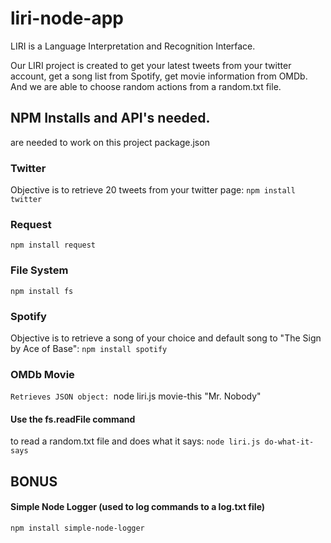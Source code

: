 # liri-node-app

LIRI is a Language Interpretation and Recognition Interface.

 Our LIRI project is created to get your latest tweets from your twitter account, get a song list from Spotify,
get movie information from OMDb. And we are able to choose random actions from a random.txt file.

## NPM Installs and API's needed.
are needed to work on this project
package.json

### Twitter
Objective is to retrieve 20 tweets from your twitter page:
`npm install twitter`

### Request
`npm install request`

### File System
`npm install fs`

### Spotify
Objective is to retrieve a song of your choice and 
default song to "The Sign by Ace of Base":
`npm install spotify`

### OMDb Movie 
`Retrieves JSON object:
`node liri.js movie-this "Mr. Nobody"

#### Use the fs.readFile command
 to read a random.txt file and does what it says:
`node liri.js do-what-it-says`

## BONUS ##
#### Simple Node Logger (used to log commands to a log.txt file)
`npm install simple-node-logger`

